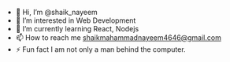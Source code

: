 - 👋 Hi, I’m @shaik_nayeem
- 👀 I’m interested in Web Development 
- 🌱 I’m currently learning React, Nodejs
- 📫 How to reach me shaikmahammadnayeem4646@gmail.com
- ⚡ Fun fact I am not only a man behind the computer.



